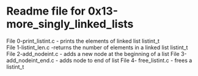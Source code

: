 # Readme file for 0x13-more_singly_linked_lists
File 0-print_listint.c - prints the elements of linked list listint_t  
File 1-listint_len.c -returns the number of elements in a linked list listint_t  
File 2-add_nodeint.c - adds a new node at the beginning of a list 
File 3-add_nodeint_end.c - adds node to end of list 
File 4- free_listint.c - frees a listint_t
